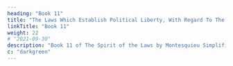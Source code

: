 ```yaml
---
heading: "Book 11"
title: "The Laws Which Establish Political Liberty, With Regard To The Constitution"
linkTitle: "Book 11"
weight: 22
# "2021-09-30"
description: "Book 11 of The Spirit of the Laws by Montesquieu Simplified in 19 chapters"
c: "darkgreen"
---
```


